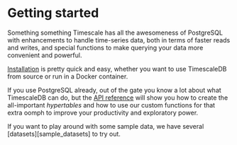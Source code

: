 # Getting started

Something something Timescale has all the awesomeness of PostgreSQL with enhancements to handle time-series data, both in terms of faster reads and writes, and special functions to make querying your data more convenient and powerful.

[Installation][] is pretty quick and easy, whether you want to use TimescaleDB from source or run in a Docker container.

If you use PostgreSQL already, out of the gate you know a lot about what TimescaleDB can do, but the [API reference][] will show you how to create the all-important _hypertables_ and how to use our custom functions for that extra oomph to improve your productivity and exploratory power.

If you want to play around with some sample data, we have several [datasets][sample_datasets] to try out.

[Installation]: /introduction
[API reference]: /api-docs
[sample datasets]: /getting-started/other-sample-datasets
